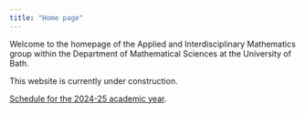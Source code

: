 ```yaml
---
title: "Home page"
---
```


Welcome to the homepage of the Applied and Interdisciplinary Mathematics group within the Department of Mathematical Sciences at the University of Bath.

This website is currently under construction.

[Schedule for the 2024-25 academic year](/schedule/schedule-2024-25).
